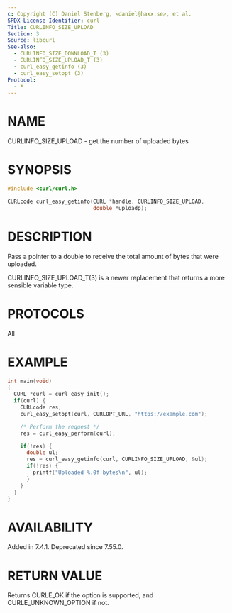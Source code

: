 ```yaml
---
c: Copyright (C) Daniel Stenberg, <daniel@haxx.se>, et al.
SPDX-License-Identifier: curl
Title: CURLINFO_SIZE_UPLOAD
Section: 3
Source: libcurl
See-also:
  - CURLINFO_SIZE_DOWNLOAD_T (3)
  - CURLINFO_SIZE_UPLOAD_T (3)
  - curl_easy_getinfo (3)
  - curl_easy_setopt (3)
Protocol:
  - *
---
```


# NAME

CURLINFO_SIZE_UPLOAD - get the number of uploaded bytes

# SYNOPSIS

~~~c
#include <curl/curl.h>

CURLcode curl_easy_getinfo(CURL *handle, CURLINFO_SIZE_UPLOAD,
                           double *uploadp);
~~~

# DESCRIPTION

Pass a pointer to a double to receive the total amount of bytes that were
uploaded.

CURLINFO_SIZE_UPLOAD_T(3) is a newer replacement that returns a more
sensible variable type.

# PROTOCOLS

All

# EXAMPLE

~~~c
int main(void)
{
  CURL *curl = curl_easy_init();
  if(curl) {
    CURLcode res;
    curl_easy_setopt(curl, CURLOPT_URL, "https://example.com");

    /* Perform the request */
    res = curl_easy_perform(curl);

    if(!res) {
      double ul;
      res = curl_easy_getinfo(curl, CURLINFO_SIZE_UPLOAD, &ul);
      if(!res) {
        printf("Uploaded %.0f bytes\n", ul);
      }
    }
  }
}
~~~

# AVAILABILITY

Added in 7.4.1. Deprecated since 7.55.0.

# RETURN VALUE

Returns CURLE_OK if the option is supported, and CURLE_UNKNOWN_OPTION if not.
